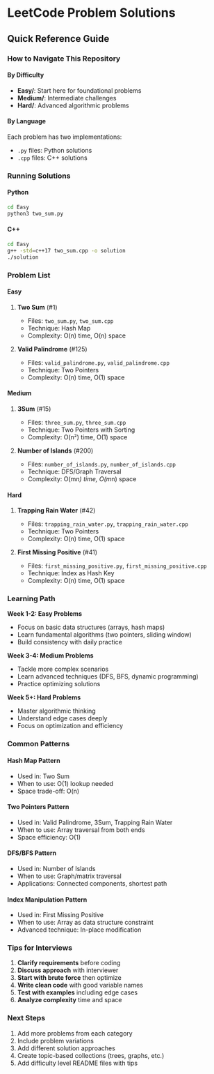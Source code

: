 # LeetCode Problem Solutions

## Quick Reference Guide

### How to Navigate This Repository

#### By Difficulty
- **Easy/**: Start here for foundational problems
- **Medium/**: Intermediate challenges
- **Hard/**: Advanced algorithmic problems

#### By Language
Each problem has two implementations:
- `.py` files: Python solutions
- `.cpp` files: C++ solutions

### Running Solutions

#### Python
```bash
cd Easy
python3 two_sum.py
```

#### C++
```bash
cd Easy
g++ -std=c++17 two_sum.cpp -o solution
./solution
```

### Problem List

#### Easy
1. **Two Sum** (#1)
   - Files: `two_sum.py`, `two_sum.cpp`
   - Technique: Hash Map
   - Complexity: O(n) time, O(n) space

2. **Valid Palindrome** (#125)
   - Files: `valid_palindrome.py`, `valid_palindrome.cpp`
   - Technique: Two Pointers
   - Complexity: O(n) time, O(1) space

#### Medium
1. **3Sum** (#15)
   - Files: `three_sum.py`, `three_sum.cpp`
   - Technique: Two Pointers with Sorting
   - Complexity: O(n²) time, O(1) space

2. **Number of Islands** (#200)
   - Files: `number_of_islands.py`, `number_of_islands.cpp`
   - Technique: DFS/Graph Traversal
   - Complexity: O(m*n) time, O(m*n) space

#### Hard
1. **Trapping Rain Water** (#42)
   - Files: `trapping_rain_water.py`, `trapping_rain_water.cpp`
   - Technique: Two Pointers
   - Complexity: O(n) time, O(1) space

2. **First Missing Positive** (#41)
   - Files: `first_missing_positive.py`, `first_missing_positive.cpp`
   - Technique: Index as Hash Key
   - Complexity: O(n) time, O(1) space

### Learning Path

**Week 1-2: Easy Problems**
- Focus on basic data structures (arrays, hash maps)
- Learn fundamental algorithms (two pointers, sliding window)
- Build consistency with daily practice

**Week 3-4: Medium Problems**
- Tackle more complex scenarios
- Learn advanced techniques (DFS, BFS, dynamic programming)
- Practice optimizing solutions

**Week 5+: Hard Problems**
- Master algorithmic thinking
- Understand edge cases deeply
- Focus on optimization and efficiency

### Common Patterns

#### Hash Map Pattern
- Used in: Two Sum
- When to use: O(1) lookup needed
- Space trade-off: O(n)

#### Two Pointers Pattern
- Used in: Valid Palindrome, 3Sum, Trapping Rain Water
- When to use: Array traversal from both ends
- Space efficiency: O(1)

#### DFS/BFS Pattern
- Used in: Number of Islands
- When to use: Graph/matrix traversal
- Applications: Connected components, shortest path

#### Index Manipulation Pattern
- Used in: First Missing Positive
- When to use: Array as data structure constraint
- Advanced technique: In-place modification

### Tips for Interviews

1. **Clarify requirements** before coding
2. **Discuss approach** with interviewer
3. **Start with brute force** then optimize
4. **Write clean code** with good variable names
5. **Test with examples** including edge cases
6. **Analyze complexity** time and space

### Next Steps

1. Add more problems from each category
2. Include problem variations
3. Add different solution approaches
4. Create topic-based collections (trees, graphs, etc.)
5. Add difficulty level README files with tips
